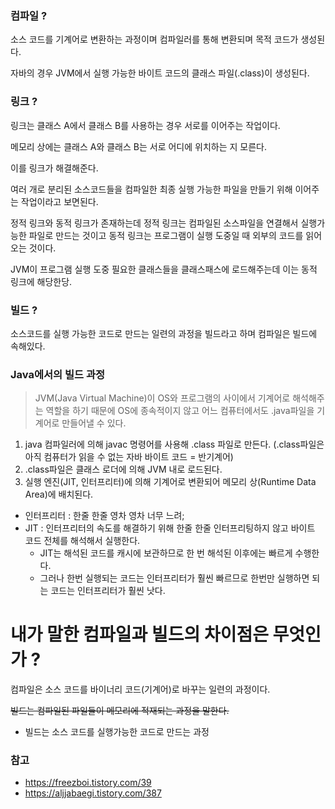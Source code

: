 ### 컴파일 ? 
소스 코드를 기계어로 변환하는 과정이며 컴파일러를 통해 변환되며 목적 코드가 생성된다.

자바의 경우 JVM에서 실행 가능한 바이트 코드의 클래스 파일(.class)이 생성된다.

### 링크 ? 
링크는 클래스 A에서 클래스 B를 사용하는 경우 서로를 이어주는 작업이다.

메모리 상에는 클래스 A와 클래스 B는 서로 어디에 위치하는 지 모른다.

이를 링크가 해결해준다.

여러 개로 분리된 소스코드들을 컴파일한 최종 실행 가능한 파일을 만들기 위해 이어주는 작업이라고 보면된다.

정적 링크와 동적 링크가 존재하는데 정적 링크는 컴파일된 소스파일을 연결해서 실행가능한 파일로 만드는 것이고
동적 링크는 프로그램이 실행 도중일 때 외부의 코드를 읽어오는 것이다.

JVM이 프로그램 실행 도중 필요한 클래스들을 클래스패스에 로드해주는데 이는 동적 링크에 해당한당.

### 빌드 ?
소스코드를 실행 가능한 코드로 만드는 일련의 과정을 빌드라고 하며 컴파일은 빌드에 속해있다.

### Java에서의 빌드 과정

> JVM(Java Virtual Machine)이 OS와 프로그램의 사이에서 기계어로 해석해주는 역할을 하기 때문에 OS에 종속적이지 않고 어느 컴퓨터에서도 .java파일을 기계어로 만들어낼 수 있다. 

1. java 컴파일러에 의해 javac 명령어를 사용해 .class 파일로 만든다. (.class파일은 아직 컴퓨터가 읽을 수 없는 자바 바이트 코드 = 반기계어)
2. .class파일은 클래스 로더에 의해 JVM 내로 로드된다.
3. 실행 엔진(JIT, 인터프리터)에 의해 기계어로 변환되어 메모리 상(Runtime Data Area)에 배치된다.
  - 인터프리터 : 한줄 한줄 영차 영차 너무 느려;
  - JIT : 인터프리터의 속도를 해결하기 위해 한줄 한줄 인터프리팅하지 않고 바이트 코드 전체를 해석해서 실행한다. 
    -  JIT는 해석된 코드를 캐시에 보관하므로 한 번 해석된 이후에는 빠르게 수행한다. 
    - 그러나 한번 실행되는 코드는 인터프리터가 훨씬 빠르므로 한번만 실행하면 되는 코드는 인터프리터가 훨씬 낫다.
    
# 내가 말한 컴파일과 빌드의 차이점은 무엇인가 ?

컴파일은 소스 코드를 바이너리 코드(기계어)로 바꾸는 일련의 과정이다.

~~빌드는 컴파일된 파일들이 메모리에 적재되는 과정을 말한다.~~
 - 빌드는 소스 코드를 실행가능한 코드로 만드는 과정

### 참고 
 - https://freezboi.tistory.com/39
 - https://aljjabaegi.tistory.com/387
